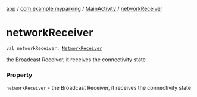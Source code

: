 [app](../../index.md) / [com.example.myparking](../index.md) / [MainActivity](index.md) / [networkReceiver](./network-receiver.md)

# networkReceiver

`val networkReceiver: `[`NetworkReceiver`](../../com.example.myparking.utils/-network-receiver/index.md)

the Broadcast Receiver, it receives the connectivity state

### Property

`networkReceiver` - the Broadcast Receiver, it receives the connectivity state